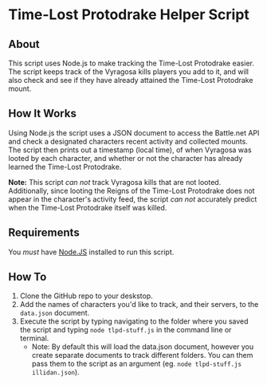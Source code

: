 # Time-Lost Protodrake Helper Script #

## About ##
This script uses Node.js to make tracking the Time-Lost Protodrake easier. The script keeps track of the Vyragosa kills players you add to it, and will also check and see if they have already attained the Time-Lost Protodrake mount.

## How It Works ##
Using Node.js the script uses a JSON document to access the Battle.net API and check a designated characters recent activity and collected mounts. The script then prints out a timestamp (local time), of when Vyragosa was looted by each character, and whether or not the character has already learned the Time-Lost Protodrake.

**Note:** This script *can not* track Vyragosa kills that are not looted. Additionally, since looting the Reigns of the Time-Lost Protodrake does not appear in the character's activity feed, the script *can not* accurately predict when the Time-Lost Protodrake itself was killed.

## Requirements ##
You *must* have [Node.JS](http://nodejs.org) installed to run this script.

## How To ##
1. Clone the GitHub repo to your deskstop.
2. Add the names of characters you'd like to track, and their servers, to the `data.json` document.
2. Execute the script by typing navigating to the folder where you saved the script and typing `node tlpd-stuff.js` in the command line or terminal.
	* Note: By default this will load the data.json document, however you create separate documents to track different folders. You can them pass them to the script as an argument (eg. `node tlpd-stuff.js illidan.json`).